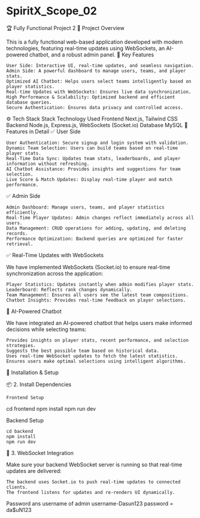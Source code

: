 # SpiritX_Scope_02
 
🏆 Fully Functional Project 2
📌 Project Overview

This is a fully functional web-based application developed with modern technologies, featuring real-time updates using WebSockets, an AI-powered chatbot, and a robust admin panel.
🚀 Key Features

    User Side: Interactive UI, real-time updates, and seamless navigation.
    Admin Side: A powerful dashboard to manage users, teams, and player stats.
    Optimized AI Chatbot: Helps users select teams intelligently based on player statistics.
    Real-time Updates with WebSockets: Ensures live data synchronization.
    High Performance & Scalability: Optimized backend and efficient database queries.
    Secure Authentication: Ensures data privacy and controlled access.

⚙️ Tech Stack
Stack	Technology Used
Frontend	Next.js, Tailwind CSS
Backend	Node.js, Express.js, WebSockets (Socket.io)
Database	MySQL
🌟 Features in Detail
✅ User Side

    User Authentication: Secure signup and login system with validation.
    Dynamic Team Selection: Users can build teams based on real-time player stats.
    Real-Time Data Sync: Updates team stats, leaderboards, and player information without refreshing.
    AI Chatbot Assistance: Provides insights and suggestions for team selection.
    Live Score & Match Updates: Display real-time player and match performance.

✅ Admin Side

    Admin Dashboard: Manage users, teams, and player statistics efficiently.
    Real-Time Player Updates: Admin changes reflect immediately across all users.
    Data Management: CRUD operations for adding, updating, and deleting records.
    Performance Optimization: Backend queries are optimized for faster retrieval.

✅ Real-Time Updates with WebSockets

We have implemented WebSockets (Socket.io) to ensure real-time synchronization across the application:

    Player Statistics: Updates instantly when admin modifies player stats.
    Leaderboard: Reflects rank changes dynamically.
    Team Management: Ensures all users see the latest team compositions.
    Chatbot Insights: Provides real-time feedback on player selections.

🤖 AI-Powered Chatbot

We have integrated an AI-powered chatbot that helps users make informed decisions while selecting teams:

    Provides insights on player stats, recent performance, and selection strategies.
    Suggests the best possible team based on historical data.
    Uses real-time WebSocket updates to fetch the latest statistics.
    Ensures users make optimal selections using intelligent algorithms.

🔧 Installation & Setup


📦 2. Install Dependencies

    Frontend Setup

cd frontend
npm install
npm run dev

Backend Setup

    cd backend
    npm install
    npm run dev

🔌 3. WebSocket Integration

Make sure your backend WebSocket server is running so that real-time updates are delivered:

    The backend uses Socket.io to push real-time updates to connected clients.
    The frontend listens for updates and re-renders UI dynamically.


Password ans username of admin
  username-Dasun123
  password = da$uN123
  
